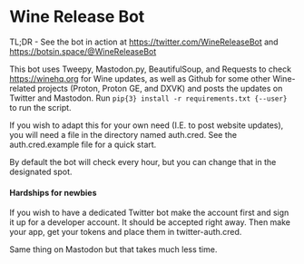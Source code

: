 # Wine Release Bot

TL;DR - See the bot in action at https://twitter.com/WineReleaseBot and https://botsin.space/@WineReleaseBot

This bot uses Tweepy, Mastodon.py, BeautifulSoup, and Requests to check https://winehq.org for Wine updates, as well as Github for some other Wine-related projects (Proton, Proton GE, and DXVK) and posts the updates on Twitter and Mastodon. Run `pip{3} install -r requirements.txt {--user}` to run the script.

If you wish to adapt this for your own need (I.E. to post website updates), you will need a file in the directory named auth.cred. See the auth.cred.example file for a quick start.

By default the bot will check every hour, but you can change that in the designated spot.



#### Hardships for newbies

If you wish to have a dedicated Twitter bot make the account first and sign it up for a developer account. It should be accepted right away. Then make your app, get your tokens and place them in twitter-auth.cred.

Same thing on Mastodon but that takes much less time.

